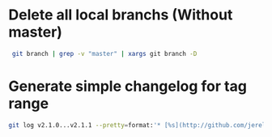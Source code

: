 
# Delete all local branchs (Without master)

```bash
 git branch | grep -v "master" | xargs git branch -D
```

# Generate simple changelog for tag range

```bash
git log v2.1.0...v2.1.1 --pretty=format:'* [%s](http://github.com/jerel/<project>/commit/%H"' 
```
